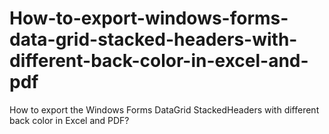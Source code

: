 # How-to-export-windows-forms-data-grid-stacked-headers-with-different-back-color-in-excel-and-pdf
How to export the Windows Forms DataGrid StackedHeaders with different back color in Excel and PDF?

